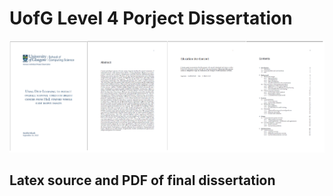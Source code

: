 # UofG Level 4 Porject Dissertation

![Preview of the layout](images/l4proj.png)

## Latex source and PDF of final dissertation


